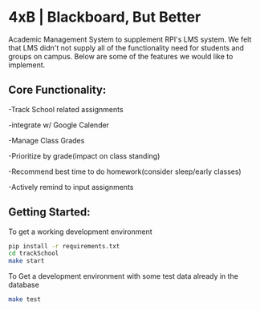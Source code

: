 4xB  |   Blackboard, But Better
===============================

Academic Management System to supplement RPI's LMS system. We felt that LMS didn't not supply all of the functionality need for students and groups on campus. Below are some of the features we would like to implement. 

Core Functionality:
-------------------
-Track School related assignments

-integrate w/ Google Calender

-Manage Class Grades

-Prioritize by grade(impact on class standing)

-Recommend best time to do homework(consider sleep/early classes)

-Actively remind to input assignments

Getting Started:
----------------
To get a working development environment
```bash
pip install -r requirements.txt
cd trackSchool
make start
```

To Get a development environment with some test data already in the database
```bash
make test
```
